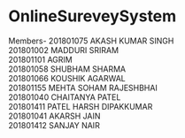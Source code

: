 # OnlineSureveySystem
Members-
201801075 AKASH KUMAR SINGH<br />
201801002 MADDURI SRIRAM<br />
201801101 AGRIM<br />
201801058 SHUBHAM SHARMA<br />
201801066 KOUSHIK AGARWAL<br />
201801155 MEHTA SOHAM RAJESHBHAI<br />
201801040 CHAITANYA PATEL<br />
201801411 PATEL HARSH DIPAKKUMAR<br />
201801041 AKARSH JAIN<br />
201801412 SANJAY NAIR<br />